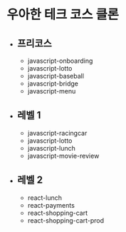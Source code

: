 # 우아한 테크 코스 클론

- ## 프리코스

  - javascript-onboarding
  - javascript-lotto
  - javascript-baseball
  - javascript-bridge
  - javascript-menu

- ## 레벨 1

  - javascript-racingcar
  - javascript-lotto
  - javascript-lunch
  - javascript-movie-review

- ## 레벨 2

  - react-lunch
  - react-payments
  - react-shopping-cart
  - react-shopping-cart-prod
